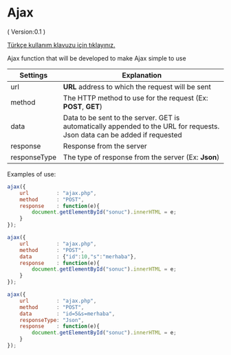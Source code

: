# Ajax
( Version:0.1 )

[ Türkçe kullanım klavuzu için tıklayınız.](https://github.com/furkansenturk/Javascript/blob/master/Ajax/Talimatlar.md)

Ajax function that will be developed to make Ajax simple to use

| Settings | Explanation|
| ------ | ------ |
| url | **URL** address to which the request will be sent |
| method | The HTTP method to use for the request (Ex: **POST**, **GET**) |
| data | Data to be sent to the server. GET is automatically appended to the URL for requests. Json data can be added if requested |
| response | Response from the server |
| responseType | The type of response from the server (Ex: **Json**) |

Examples of use:
```js
ajax({
    url         : "ajax.php",
    method      : "POST",
    response    : function(e){
        document.getElementById("sonuc").innerHTML = e;
    }
});
```
```js
ajax({
    url         : "ajax.php",
    method      : "POST",
    data        : {"id":10,"s":"merhaba"},
    response    : function(e){
        document.getElementById("sonuc").innerHTML = e;
    }
});
```
```js
ajax({
    url         : "ajax.php",
    method      : "POST",
    data        : "id=5&s=merhaba",
    responseType: "Json",
    response    : function(e){
        document.getElementById("sonuc").innerHTML = e;
    }
});
```
